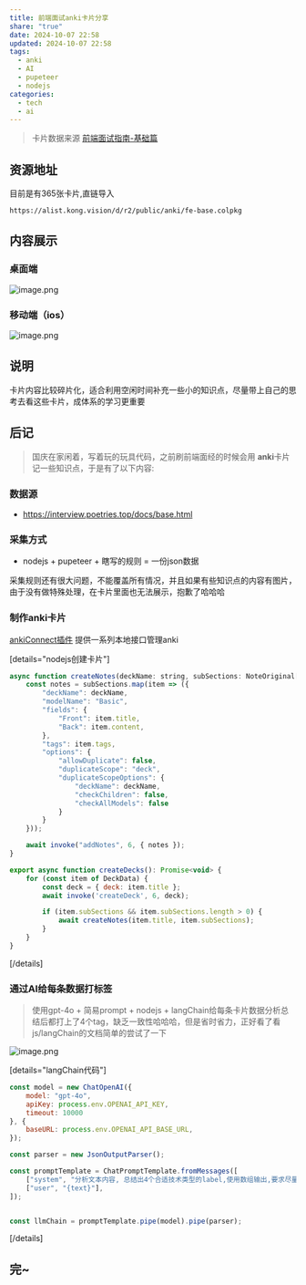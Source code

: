 ```yaml
---
title: 前端面试anki卡片分享
share: "true"
date: 2024-10-07 22:58
updated: 2024-10-07 22:58
tags:
  - anki
  - AI
  - pupeteer
  - nodejs
categories:
  - tech
  - ai
---
```

> 卡片数据来源 [前端面试指南-基础篇](https://interview.poetries.top/docs/base.html)


## 资源地址

目前是有365张卡片,直链导入
```
https://alist.kong.vision/d/r2/public/anki/fe-base.colpkg
```

## 内容展示
### 桌面端
![image.png](https://alist.kong.vision/d/r2/_imageStore/2024/10/07/20241007225910.png)


### 移动端（ios）
![image.png](https://alist.kong.vision/d/r2/_imageStore/2024/10/07/20241007225957.png)


## 说明

卡片内容比较碎片化，适合利用空闲时间补充一些小的知识点，尽量带上自己的思考去看这些卡片，成体系的学习更重要

## 后记

> 国庆在家闲着，写着玩的玩具代码，之前刷前端面经的时候会用 **anki**卡片记一些知识点，于是有了以下内容:

### 数据源
- https://interview.poetries.top/docs/base.html

### 采集方式
- nodejs + pupeteer + 瞎写的规则  =  一份json数据

采集规则还有很大问题，不能覆盖所有情况，并且如果有些知识点的内容有图片，由于没有做特殊处理，在卡片里面也无法展示，抱歉了哈哈哈

### 制作anki卡片
[ankiConnect插件](https://ankiweb.net/shared/info/2055492159) 提供一系列本地接口管理anki

[details="nodejs创建卡片"]
```javascript
async function createNotes(deckName: string, subSections: NoteOriginal[]): Promise<void> {
    const notes = subSections.map(item => ({
        "deckName": deckName,
        "modelName": "Basic",
        "fields": {
            "Front": item.title,
            "Back": item.content,
        },
        "tags": item.tags,
        "options": {
            "allowDuplicate": false,
            "duplicateScope": "deck",
            "duplicateScopeOptions": {
                "deckName": deckName,
                "checkChildren": false,
                "checkAllModels": false
            }
        }
    }));

    await invoke("addNotes", 6, { notes });
}

export async function createDecks(): Promise<void> {
    for (const item of DeckData) {
        const deck = { deck: item.title };
        await invoke('createDeck', 6, deck);

        if (item.subSections && item.subSections.length > 0) {
            await createNotes(item.title, item.subSections);
        }
    }
}

```
[/details]

### 通过AI给每条数据打标签
> 使用gpt-4o + 简易prompt + nodejs + langChain给每条卡片数据分析总结后都打上了4个tag，缺乏一致性哈哈哈，但是省时省力，正好看了看js/langChain的文档简单的尝试了一下

![image.png](https://alist.kong.vision/d/r2/_imageStore/2024/10/07/20241007230107.png)



[details="langChain代码"]
```js
const model = new ChatOpenAI({
    model: "gpt-4o",
    apiKey: process.env.OPENAI_API_KEY,
    timeout: 10000
}, {
    baseURL: process.env.OPENAI_API_BASE_URL, 
});

const parser = new JsonOutputParser();

const promptTemplate = ChatPromptTemplate.fromMessages([
    ["system", "分析文本内容, 总结出4个合适技术类型的label,使用数组输出,要求尽量短,最好是一个单词,使用英语:"],
    ["user", "{text}"],
]);


const llmChain = promptTemplate.pipe(model).pipe(parser);
```

[/details]


## 完~